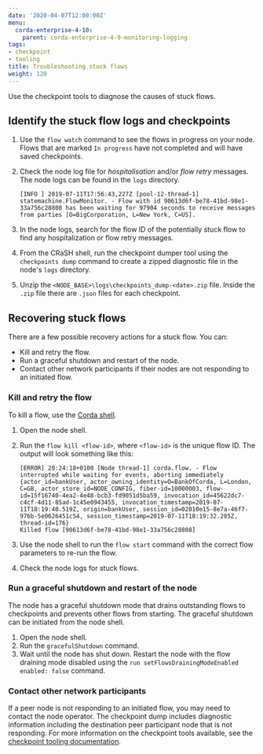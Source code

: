 ```yaml
---
date: '2020-04-07T12:00:00Z'
menu:
  corda-enterprise-4-10:
    parent: corda-enterprise-4-9-monitoring-logging
tags:
- checkpoint
- tooling
title: Troubleshooting stuck flows
weight: 120
---
```


Use the checkpoint tools to diagnose the causes of stuck flows.

## Identify the stuck flow logs and checkpoints

1. Use the `flow watch` command to see the flows in progress on your node. Flows that are marked `In progress` have not completed and will have saved checkpoints.

2. Check the node log file for *hospitalisation* and/or *flow retry* messages. The node logs can be found in the `logs` directory.

    ```
    [INFO ] 2019-07-11T17:56:43,227Z [pool-12-thread-1] statemachine.FlowMonitor. - Flow with id 90613d6f-be78-41bd-98e1-33a756c28808 has been waiting for 97904 seconds to receive messages from parties [O=BigCorporation, L=New York, C=US].
    ```
3. In the node logs, search for the flow ID of the potentially stuck flow to find any hospitalization or flow retry messages.

4. From the CRaSH shell, run the checkpoint dumper tool using the `checkpoints dump` command to create a zipped diagnostic file in the node's `logs` directory.

5. Unzip the `<NODE_BASE>\logs\checkpoints_dump-<date>.zip` file. Inside the `.zip` file there are `.json` files for each checkpoint.

## Recovering stuck flows

There are a few possible recovery actions for a stuck flow. You can:

- Kill and retry the flow.
- Run a graceful shutdown and restart of the node.
- Contact other network participants if their nodes are not responding to an initiated flow.

### Kill and retry the flow

To kill a flow, use the [Corda shell](../../../../../../../../en/platform/corda/4.9/enterprise/node/operating/shell.md).

1. Open the node shell.
2. Run the `flow kill <flow-id>`, where `<flow-id>` is the unique flow ID. The output will look something like this:

    ```
    [ERROR] 20:24:18+0100 [Node thread-1] corda.flow. - Flow interrupted while waiting for events, aborting immediately {actor_id=bankUser, actor_owning_identity=O=BankOfCorda, L=London, C=GB, actor_store_id=NODE_CONFIG, fiber-id=10000003, flow-id=15f16740-4ea2-4e48-bcb3-fd9051d5ba59, invocation_id=45622dc7-c4cf-4d11-85ad-1c45e0943455, invocation_timestamp=2019-07-11T18:19:40.519Z, origin=bankUser, session_id=02010e15-8e7a-46f7-976b-5e0626451c54, session_timestamp=2019-07-11T18:19:32.285Z, thread-id=176}
    Killed flow [90613d6f-be78-41bd-98e1-33a756c28808]
    ```
3. Use the node shell to run the `flow start` command with the correct flow parameters to re-run the flow.
4. Check the node logs for stuck flows.

### Run a graceful shutdown and restart of the node

The node has a graceful shutdown mode that drains outstanding flows to checkpoints and prevents other flows from starting. The graceful shutdown can be initiated from the node shell.

1. Open the node shell.
2. Run the `gracefulShutdown` command.
3. Wait until the node has shut down. Restart the node with the flow draining mode disabled using the `run setFlowsDrainingModeEnabled enabled: false` command.

### Contact other network participants

If a peer node is not responding to an initiated flow, you may need to contact the node operator. The checkpoint dump includes diagnostic information including the destination peer participant node that is not responding. For more information on the checkpoint tools available, see the [checkpoint tooling documentation](../../../../../../../../en/platform/corda/4.9/enterprise/node/operating/monitoring-and-logging/checkpoint-tooling.md).
